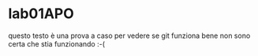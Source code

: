 # lab01APO
questo testo è una prova a caso per vedere se git funziona bene
non sono certa che stia funzionando :-(
